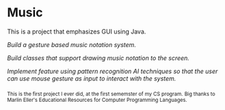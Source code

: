 # Music


This is a project that emphasizes GUI using Java. 


_Build a gesture based music notation system._

_Build classes that support drawing music notation to the screen._

_Implement feature using pattern recognition AI techniques so that the user can use mouse gesture as input to interact with the system._




<sub>This is the first project I ever did, at the first sememster of my CS program.</sub>
<sub>Big thanks to Marlin Eller's Educational Resources for Computer Programming Languages.</sub>
